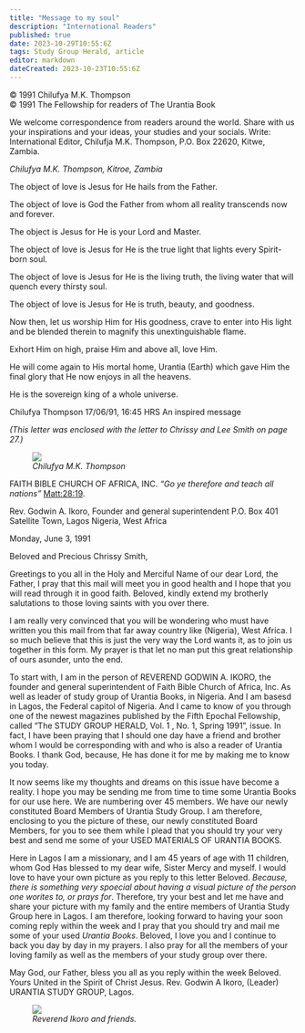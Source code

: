 ```yaml
---
title: "Message to my soul"
description: "International Readers"
published: true
date: 2023-10-29T10:55:6Z
tags: Study Group Herald, article
editor: markdown
dateCreated: 2023-10-23T10:55:6Z
---
```


<p class="v-card v-sheet theme--light gray lighten-3 px-2">© 1991 Chilufya M.K. Thompson<br>© 1991 The Fellowship for readers of The Urantia Book</p>

We welcome correspondence from readers around the world. Share with us your inspirations and your ideas, your studies and your socials. Write: International Editor, Chilufja M.K. Thompson, P.O. Box 22620, Kitwe, Zambia.

_Chilufya M.K. Thompson, Kitroe, Zambia_

The object of love is Jesus for He hails from the Father.

The object of love is God the Father from whom all reality transcends now and forever.

The object is Jesus for He is your Lord and Master.

The object of love is Jesus for He is the true light that lights every Spirit-born soul.

The object of love is Jesus for He is the living truth, the living water that will quench every thirsty soul.

The object of love is Jesus for He is truth, beauty, and goodness.

Now then, let us worship Him for His goodness, crave to enter into His light and be blended therein to magnify this unextinguishable flame.

Exhort Him on high, praise Him and above all, love Him.

He will come again to His mortal home, Urantia (Earth) which gave Him the final glory that He now enjoys in all the heavens.

He is the sovereign king of a whole universe.

Chilufya Thompson
17/06/91, 16:45 HRS
An inspired message

_(This letter was enclosed with the letter to Chrissy and Lee Smith on page 27.)_

<figure id="Figure_1" class="image urantiapedia">
<img src="/image/article/Study_Group_Herald/Chilufya.jpg">
<figcaption><em>Chilufya M.K. Thompson</em></figcaption>
</figure>

FAITH BIBLE CHURCH OF AFRICA, INC. 
_“Go ye therefore and teach all nations”_ [Matt:28:19](/en/Bible/Matthew/28#v19).

Rev. Godwin A. Ikoro, Founder and general superintendent 
P.O. Box 401
Satellite Town, Lagos
Nigeria, West Africa

Monday, June 3, 1991

Beloved and Precious Chrissy Smith,

Greetings to you all in the Holy and Merciful Name of our dear Lord, the Father, I pray that this mail will meet you in good health and I hope that you will read through it in good faith. Beloved, kindly extend my brotherly salutations to those loving saints with you over there.

I am really very convinced that you will be wondering who must have written you this mail from that far away country like (Nigeria), West Africa. I so much believe that this is just the very way the Lord wants it, as to join us together in this form. My prayer is that let no man put this great relationship of ours asunder, unto the end.

To start with, I am in the person of REVEREND GODWIN A. IKORO, the founder and general superintendent of Faith Bible Church of Africa, Inc. As well as leader of study group of Urantia Books, in Nigeria. And I am basesd in Lagos, the Federal capitol of Nigeria. And I came to know of you through one of the newest magazines published by the Fifth Epochal Fellowship, called “The STUDY GROUP HERALD, Vol. 1 , No. 1, Spring 1991”, issue. In fact, I have been praying that I should one day have a friend and brother whom I would be corresponding with and who is also a reader of Urantia Books. I thank God, because, He has done it for me by making me to know you today.

It now seems like my thoughts and dreams on this issue have become a reality. I hope you may be sending me from time to time some Urantia Books for our use here. We are numbering over 45 members. We have our newly constituted Board Members of Urantia Study Group. I am therefore, enclosing to you the picture of these, our newly constituted Board Members, for you to see them while I plead that you should try your very best and send me some of your USED MATERIALS OF URANTIA BOOKS.

Here in Lagos I am a missionary, and I am 45 years of age with 11 children, whom God Has blessed to my dear wife, Sister Mercy and myself. I would love to have your own picture as you reply to this letter Beloved. _Because, there is something very spoecial about having a visual picture of the person one worites to, or prays for_. Therefore, try your best and let me have and share your picture with my family and the entire members of Urantia Study Group here in Lagos. I am therefore, looking forward to having your soon coming reply within the week and I pray that you should try and mail me some of your used _Urantia Books_. Beloved, I love you and I continue to back you day by day in my prayers. I also pray for all the members of your loving family as well as the members of your study group over there.

May God, our Father, bless you all as you reply within the week Beloved. Yours United in the Spirit of Christ Jesus. Rev. Godwin A Ikoro, (Leader) URANTIA STUDY GROUP, Lagos.

<figure id="Figure_2" class="image urantiapedia">
<img src="/image/article/Study_Group_Herald/Lagos.jpg">
<figcaption><em>Reverend Ikoro and friends.</em></figcaption>
</figure>
